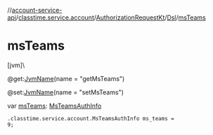 //[account-service-api](../../../../index.md)/[classtime.service.account](../../index.md)/[AuthorizationRequestKt](../index.md)/[Dsl](index.md)/[msTeams](ms-teams.md)

# msTeams

[jvm]\

@get:[JvmName](https://kotlinlang.org/api/latest/jvm/stdlib/kotlin.jvm/-jvm-name/index.html)(name = &quot;getMsTeams&quot;)

@set:[JvmName](https://kotlinlang.org/api/latest/jvm/stdlib/kotlin.jvm/-jvm-name/index.html)(name = &quot;setMsTeams&quot;)

var [msTeams](ms-teams.md): [MsTeamsAuthInfo](../../-ms-teams-auth-info/index.md)

<code>.classtime.service.account.MsTeamsAuthInfo ms_teams = 9;</code>
